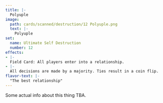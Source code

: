 ```yaml
---
title: |-
  Polyuple
image: 
  path: cards/scanned/destruction/12 Polyuple.png
  text: |-
    Polyuple
set:
  name: Ultimate Self Destruction
  number: 12
effects: 
- |-
  Field Card: All players enter into a relationship.
- |-
  All decisions are made by a majority. Ties result in a coin flip.
flavor-text: |-
  "The best relationship"
---
```

Some actual info about this thing TBA.
